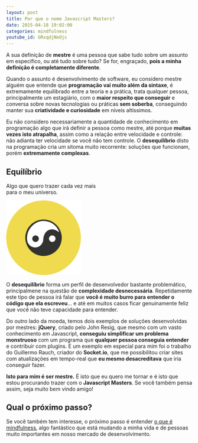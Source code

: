 ```yaml
---
layout: post
title: Por que o nome Javascript Masters?
date: 2015-04-18 19:02:00
categories: mindfulness
youtube_id: GRxqdjNoOjc
---
```

A sua definição de **mestre** é uma pessoa que sabe tudo sobre um assunto em específico, ou até tudo sobre tudo? Se for, engraçado, **pois a minha definição é completamente diferente**.

Quando o assunto é desenvolvimento de software, eu considero mestre alguém que entende que **programação vai muito além da sintaxe**, é extremamente equilibrado entre a teoria e a prática, trata qualquer pessoa, principalmente um estagiário, com o **maior respeito que conseguir** e conversa sobre novas tecnologias ou práticas **sem soberba**, conseguindo manter sua **criatividade e curiosidade** em níveis altíssimos.

Eu não considero necessariamente a quantidade de conhecimento em programação algo que irá definir a pessoa como mestre, até porque **muitas vezes isto atrapalha**, assim como a relação entre velocidade e controle: não adianta ter velocidade se você não tem controle. O **desequilíbrio** disto na programação cria um sitoma muito recorrente: soluções que funcionam, porém **extremamente complexas**.

<div class="post-impact-1">
  <h2>Equilíbrio</h2>
  <p>Algo que quero trazer cada vez mais<br>para o meu universo.</p>
  <div>
    <img src="/images/logo-icon.svg" width="40%" title="Yin-yang: logo do Javascript Masters" class="animation-rotate-slow-360-infinity">
  </div>
</div>

O **desequilíbrio** forma um perfil de desenvolvedor bastante problemático, principalmene na questão de **complexidade desnecessária**. Repetidamente este tipo de pessoa irá falar que **você é muito burro para entender o código que ela escreveu**... e até em muitos casos ficar genuinamente feliz que você não teve capacidade para entender.

Do outro lado da moeda, temos dois exemplos de soluções desenvolvidas por mestres: **jQuery**, criado pelo John Resig, que mesmo com um vasto conhecimento em Javascript, **conseguiu simplificar um problema monstruoso** com um programa que **qualquer pessoa conseguia entender** e contribuir com plugins. E um exemplo em especial para mim foi o trabalho do Guillermo Rauch, criador do **Socket.io**, que me possibilitou criar sites com atualizações em tempo-real que **eu mesmo desacreditava** que iria conseguir fazer.

**Isto para mim é ser mestre.** É isto que eu quero me tornar e é isto que estou procurando trazer com o **Javascript Masters**. Se você também pensa assim, seja muito bem vindo amigo!

## Qual o próximo passo?

Se você também tem interesse, o próximo passo é entender <a href="/blog/mindfulness/o-que-e-mindfulness/">o que é mindfulness</a>, algo fantástico que está mudando a minha vida e de pessoas muito importantes em nosso mercado de desenvolvimento.
